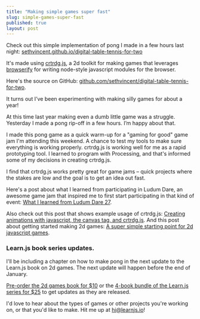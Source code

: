 ```yaml
---
title: "Making simple games super fast"
slug: simple-games-super-fast
published: true
layout: post
---
```


Check out this simple implementation of pong I made in a few hours last night: [sethvincent.github.io/digital-table-tennis-for-two](http://sethvincent.github.io/digital-table-tennis-for-two)

It's made using [crtrdg.js](http://crtrdg.com), a 2d toolkit for making games that leverages [browserify](http://browserify.org) for writing node-style javascript modules for the browser.

Here's the source on GitHub: [github.com/sethvincent/digital-table-tennis-for-two](http://github.com/sethvincent/digital-table-tennis-for-two).

It turns out I’ve been experimenting with making silly games for about a year!

At this time last year making even a dumb little game was a struggle. Yesterday I made a pong rip-off in a few hours. I’m happy about that.

I made this pong game as a quick warm-up for a "gaming for good" game jam I'm attending this weekend. A chance to test my tools to make sure everything is working properly. crtrdg.js is working well for me as a rapid prototyping tool. I learned to program with Processing, and that's informed some of my decisions in creating crtrdg.js.

I find that crtrdg.js works pretty great for game jams – quick projects where the stakes are low and the goal is to get an idea out fast. 

Here's a post about what I learned from participating in Ludum Dare, an awesome game jam that inspired me to first start participating in that kind of event: [What I learned from Ludum Dare 27](http://superbigtree.tumblr.com/post/59937961490/what-i-learned-from-ludum-dare-27).

Also check out this post that shows example usage of crtrdg.js: [Creating animations with javascript, the canvas tag, and crtrdg.js](http://superbigtree.tumblr.com/post/62030587562/creating-animations-with-javascript-the-canvas-tag). And this post about getting started making 2d games: [A super simple starting point for 2d javascript games](http://learnjs.io/blog/2013/11/16/simple-2d-game/).

### Learn.js book series updates.

I'll be including a chapter on how to make pong in the next update to the Learn.js book on 2d games. The next update will happen before the end of January.

[Pre-order the 2d games book for $10](http://gum.co/learnjs02) or the [4-book bundle of the Learn.js series for $25](http://gum.co/bundle01) to get updates as they are released.

I'd love to hear about the types of games or other projects you're working on, or that you'd like to make. Hit me up at hi@learnjs.io!